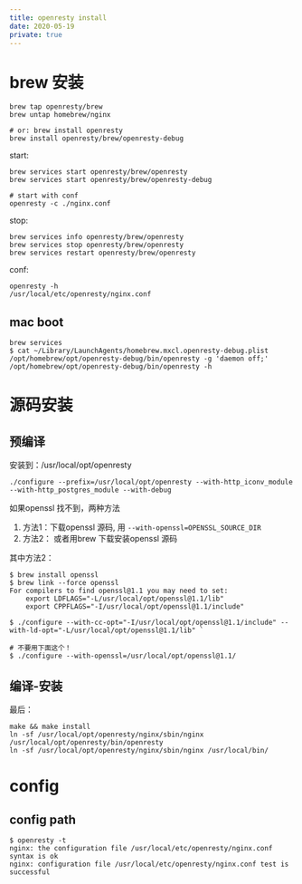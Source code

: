 ```yaml
---
title: openresty install
date: 2020-05-19
private: true
---
```


# brew 安装

    brew tap openresty/brew
    brew untap homebrew/nginx

    # or: brew install openresty 
    brew install openresty/brew/openresty-debug

start:

    brew services start openresty/brew/openresty
    brew services start openresty/brew/openresty-debug

    # start with conf
    openresty -c ./nginx.conf

stop:

    brew services info openresty/brew/openresty
    brew services stop openresty/brew/openresty
    brew services restart openresty/brew/openresty

conf:

    openresty -h 
    /usr/local/etc/openresty/nginx.conf

## mac boot

    brew services
    $ cat ~/Library/LaunchAgents/homebrew.mxcl.openresty-debug.plist
    /opt/homebrew/opt/openresty-debug/bin/openresty -g 'daemon off;'
    /opt/homebrew/opt/openresty-debug/bin/openresty -h

# 源码安装

## 预编译

安装到：/usr/local/opt/openresty

    ./configure --prefix=/usr/local/opt/openresty --with-http_iconv_module  --with-http_postgres_module --with-debug

如果openssl 找不到，两种方法

1. 方法1：下载openssl 源码, 用 `--with-openssl=OPENSSL_SOURCE_DIR`
2. 方法2： 或者用brew 下载安装openssl 源码

其中方法2：

    $ brew install openssl
    $ brew link --force openssl
    For compilers to find openssl@1.1 you may need to set:
        export LDFLAGS="-L/usr/local/opt/openssl@1.1/lib"
        export CPPFLAGS="-I/usr/local/opt/openssl@1.1/include"

    $ ./configure --with-cc-opt="-I/usr/local/opt/openssl@1.1/include" --with-ld-opt="-L/usr/local/opt/openssl@1.1/lib" `

    # 不要用下面这个！
    $ ./configure --with-openssl=/usr/local/opt/openssl@1.1/

## 编译-安装

最后：

    make && make install
    ln -sf /usr/local/opt/openresty/nginx/sbin/nginx /usr/local/opt/openresty/bin/openresty
    ln -sf /usr/local/opt/openresty/nginx/sbin/nginx /usr/local/bin/

# config

## config path

    $ openresty -t
    nginx: the configuration file /usr/local/etc/openresty/nginx.conf syntax is ok
    nginx: configuration file /usr/local/etc/openresty/nginx.conf test is successful
